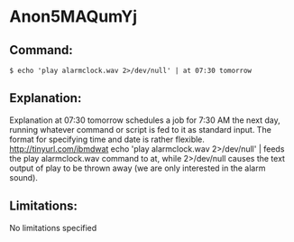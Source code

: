 # Anon5MAQumYj

## Command:
```
$ echo 'play alarmclock.wav 2>/dev/null' | at 07:30 tomorrow
```

## Explanation:
Explanation
at 07:30 tomorrow schedules a job for 7:30 AM the next day, running whatever command or script is fed to it as standard input.  The format for specifying time and date is rather flexible.  http://tinyurl.com/ibmdwat
echo 'play alarmclock.wav 2>/dev/null' | feeds the play alarmclock.wav command to at, while 2>/dev/null causes the text output of play to be thrown away (we are only interested in the alarm sound).

## Limitations:
No limitations specified

